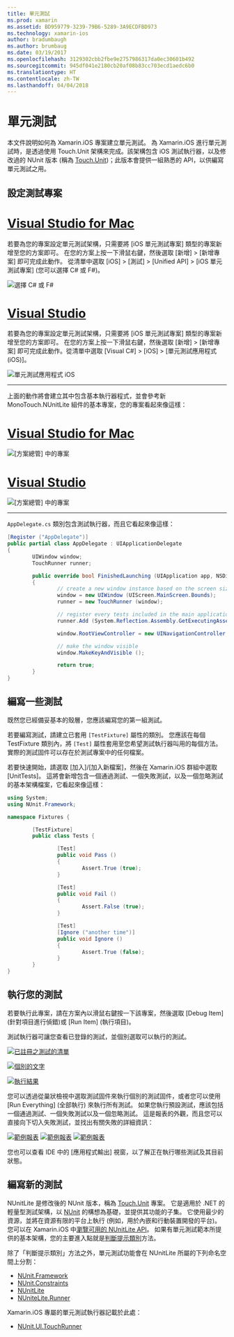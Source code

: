 ```yaml
---
title: 單元測試
ms.prod: xamarin
ms.assetid: BD959779-3239-79B6-5289-3A9ECDFBD973
ms.technology: xamarin-ios
author: bradumbaugh
ms.author: brumbaug
ms.date: 03/19/2017
ms.openlocfilehash: 3129302cbb2fbe9e2757986317da0ec30601b492
ms.sourcegitcommit: 945df041e2180cb20af08b83cc703ecd1aedc6b0
ms.translationtype: HT
ms.contentlocale: zh-TW
ms.lasthandoff: 04/04/2018
---
```

# <a name="unit-testing"></a>單元測試

本文件說明如何為 Xamarin.iOS 專案建立單元測試。
為 Xamarin.iOS 進行單元測試時，是透過使用 Touch.Unit 架構來完成。該架構包含 iOS 測試執行器，以及修改過的 NUnit 版本 (稱為 [Touch.Unit](https://github.com/xamarin/Touch.Unit))；此版本會提供一組熟悉的 API，以供編寫單元測試之用。

## <a name="setting-up-a-test-project"></a>設定測試專案

# <a name="visual-studio-for-mactabvsmac"></a>[Visual Studio for Mac](#tab/vsmac)

若要為您的專案設定單元測試架構，只需要將 [iOS 單元測試專案] 類型的專案新增至您的方案即可。 在您的方案上按一下滑鼠右鍵，然後選取 [新增] > [新增專案] 即可完成此動作。 從清單中選取 [iOS] > [測試] > [Unified API] > [iOS 單元測試專案] (您可以選擇 C# 或 F#)。

![](touch.unit-images/00.png "選擇 C# 或 F#")

# <a name="visual-studiotabvswin"></a>[Visual Studio](#tab/vswin)

若要為您的專案設定單元測試架構，只需要將 [iOS 單元測試專案] 類型的專案新增至您的方案即可。 在您的方案上按一下滑鼠右鍵，然後選取 [新增] > [新增專案] 即可完成此動作。從清單中選取 [Visual C#] > [iOS] > [單元測試應用程式 (iOS)]。

![](touch.unit-images/00a.png "單元測試應用程式 iOS")

-----

上面的動作將會建立其中包含基本執行器程式，並會參考新 MonoTouch.NUnitLite 組件的基本專案，您的專案看起來像這樣：

# <a name="visual-studio-for-mactabvsmac"></a>[Visual Studio for Mac](#tab/vsmac)

![](touch.unit-images/01.png "[方案總管] 中的專案")

# <a name="visual-studiotabvswin"></a>[Visual Studio](#tab/vswin)

![](touch.unit-images/01a.png "[方案總管] 中的專案")

-----

`AppDelegate.cs` 類別包含測試執行器，而且它看起來像這樣：

```csharp
[Register ("AppDelegate")]
public partial class AppDelegate : UIApplicationDelegate
{
        UIWindow window;
        TouchRunner runner;

        public override bool FinishedLaunching (UIApplication app, NSDictionary options)
        {
                // create a new window instance based on the screen size
                window = new UIWindow (UIScreen.MainScreen.Bounds);
                runner = new TouchRunner (window);

                // register every tests included in the main application/assembly
                runner.Add (System.Reflection.Assembly.GetExecutingAssembly ());

                window.RootViewController = new UINavigationController (runner.GetViewController ());

                // make the window visible
                window.MakeKeyAndVisible ();

                return true;
        }
}
```

## <a name="writing-some-tests"></a>編寫一些測試

既然您已經備妥基本的殼層，您應該編寫您的第一組測試。

若要編寫測試，請建立已套用 `[TestFixture]` 屬性的類別。 您應該在每個 TestFixture 類別內，將 `[Test]` 屬性套用至您希望測試執行器叫用的每個方法。 實際的測試固件可以存在於測試專案中的任何檔案。

若要快速開始，請選取 [加入]/[加入新檔案]，然後在 Xamarin.iOS 群組中選取 [UnitTests]。 這將會新增包含一個通過測試、一個失敗測試，以及一個忽略測試的基本架構檔案，它看起來像這樣：

```csharp
using System;
using NUnit.Framework;

namespace Fixtures {

        [TestFixture]
        public class Tests {

                [Test]
                public void Pass ()
                {
                        Assert.True (true);
                }

                [Test]
                public void Fail ()
                {
                        Assert.False (true);
                }

                [Test]
                [Ignore ("another time")]
                public void Ignore ()
                {
                        Assert.True (false);
                }
        }
}
```

## <a name="running-your-tests"></a>執行您的測試

若要執行此專案，請在方案內以滑鼠右鍵按一下該專案，然後選取 [Debug Item] \(針對項目進行偵錯\)或 [Run Item] \(執行項目\)。

測試執行器可讓您查看已登錄的測試，並個別選取可以執行的測試。

[![](touch.unit-images/02.png "已註冊之測試的清單")](touch.unit-images/02.png#lightbox) 

[![](touch.unit-images/03.png "個別的文字")](touch.unit-images/03.png#lightbox) 

[![](touch.unit-images/04.png "執行結果")](touch.unit-images/04.png#lightbox)

您可以透過從巢狀檢視中選取測試固件來執行個別的測試固件，或者您可以使用 [Run Everything] \(全部執行\) 來執行所有測試。 如果您執行預設測試，應該包括一個通過測試、一個失敗測試以及一個忽略測試。 這是報表的外觀，而且您可以直接向下切入失敗測試，並找出有關失敗的詳細資訊：

[![](touch.unit-images/05.png "範例報表")](touch.unit-images/05.png#lightbox) [![](touch.unit-images/05.png "範例報表")](touch.unit-images/05.png#lightbox) [![](touch.unit-images/05.png "範例報表")](touch.unit-images/05.png#lightbox)

您也可以查看 IDE 中的 [應用程式輸出] 視窗，以了解正在執行哪些測試及其目前狀態。

## <a name="writing-new-tests"></a>編寫新的測試

NUnitLite 是修改後的 NUnit 版本，稱為 [Touch.Unit](https://github.com/xamarin/Touch.Unit) 專案。 它是適用於 .NET 的輕量型測試架構，以 [NUnit](http://nunit.com/) 的構想為基礎，並提供其功能的子集。
它使用最少的資源，並將在資源有限的平台上執行 (例如，用於內嵌和行動裝置開發的平台)。 您可以在 Xamarin.iOS 中[瀏覽可用的 NUnitLite API](https://developer.xamarin.com/api/namespace/NUnitLite/)。 如果有單元測試範本所提供的基本架構，您的主要進入點就是[判斷提示類別](https://developer.xamarin.com/api/type/NUnit.Framework.Assert/)方法。

除了「判斷提示類別」方法之外，單元測試功能會在 NUnitLite 所屬的下列命名空間上分割：

-   [NUnit.Framework](https://developer.xamarin.com/api/namespace/NUnit.Framework/)
-   [NUnit.Constraints](https://developer.xamarin.com/api/namespace/NUnit.Framework.Constraints/)
-   [NUnitLite](https://developer.xamarin.com/api/namespace/NUnitLite/)
-   [NUniteLite.Runner](https://developer.xamarin.com/api/namespace/NUnitLite.Runner/)


Xamarin.iOS 專屬的單元測試執行器記載於此處：

-   [NUnit.UI.TouchRunner](https://developer.xamarin.com/api/type/NUnit.UI.TouchRunner/)
